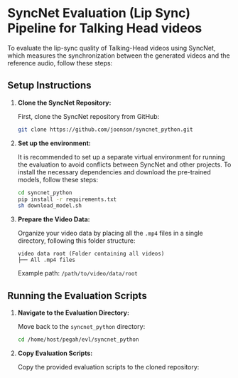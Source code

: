 # SyncNet Evaluation (Lip Sync) Pipeline for Talking Head videos

To evaluate the lip-sync quality of Talking-Head videos using SyncNet, which measures the synchronization between the generated videos and the reference audio, follow these steps: 

## Setup Instructions

1. **Clone the SyncNet Repository:**

    First, clone the SyncNet repository from GitHub:

    ```bash
    git clone https://github.com/joonson/syncnet_python.git
    ```

2. **Set up the environment:**

    It is recommended to set up a separate virtual environment for running the evaluation to avoid conflicts between SyncNet and other projects. To install the necessary dependencies and download the pre-trained models, follow these steps:

    ```bash
    cd syncnet_python
    pip install -r requirements.txt
    sh download_model.sh
    ```

3. **Prepare the Video Data:**

    Organize your video data by placing all the `.mp4` files in a single directory, following this folder structure:

    ```
    video data root (Folder containing all videos)
    ├── All .mp4 files
    ```

    Example path: `/path/to/video/data/root`

## Running the Evaluation Scripts

1. **Navigate to the Evaluation Directory:**

    Move back to the `syncnet_python` directory:

    ```bash
    cd /home/host/pegah/evl/syncnet_python
    ```

2. **Copy Evaluation Scripts:**

    Copy the provided evaluation scripts to the cloned repository:

    ```
